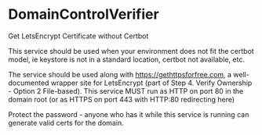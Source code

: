 # DomainControlVerifier
Get LetsEncrypt Certificate without Certbot

This service should be used when your environment does not fit the certbot model, ie keystore is not in a standard location, certbot not available, etc.

The service should be used along with https://gethttpsforfree.com, a well-documented wrapper site for LetsEncrypt (part of Step 4. Verify Ownership - Option 2 File-based). This service MUST run as HTTP on port 80 in the domain root (or as HTTPS on port 443 with HTTP:80 redirecting here)

Protect the password - anyone who has it while this service is running can generate valid certs for the domain.
